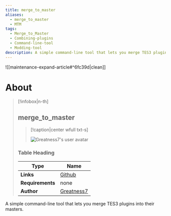 ```yaml
---
title: merge_to_master
aliases:
  - merge_to_master
  - MTM
tags:
  - Merge_to_Master
  - Combining-plugins
  - Command-line-tool
  - Modding-tool
description: A simple command-line tool that lets you merge TES3 plugins into their masters.
---
```


![[maintenance-expand-article#^6fc39d|clean]]

# About

> [!infobox|n-th]
> 
> ## merge_to_master
> 
> > [!caption|center wfull txt-s]
> > 
> > ![Greatness7's user avatar](https://avatars.githubusercontent.com/u/12927912?v=4)
> > 
> 
> ### Table Heading
> 
> | Type | Name |
> | --- | --- |
> | **Links** | [Github](https://github.com/Greatness7/merge_to_master) |
> | **Requirements** | none |
> | **Author** | [Greatness7](https://github.com/Greatness7) |

A simple command-line tool that lets you merge TES3 plugins into their masters.